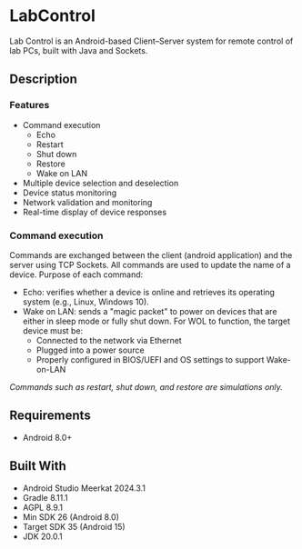 # LabControl
Lab Control is an Android-based Client–Server system for remote control of lab PCs, built with Java and Sockets. 

## Description

### Features
- Command execution 
  - Echo
  - Restart
  - Shut down
  - Restore
  - Wake on LAN
- Multiple device selection and deselection
- Device status monitoring
- Network validation and monitoring
- Real-time display of device responses

### Command execution
Commands are exchanged between the client (android application) and the server using TCP Sockets. All commands are used to update the name of a device.
Purpose of each command:
- Echo: verifies whether a device is online and retrieves its operating system (e.g., Linux, Windows 10).
- Wake on LAN: sends a "magic packet" to power on devices that are either in sleep mode or fully shut down. For WOL to function, the target device must be:
  - Connected to the network via Ethernet
  - Plugged into a power source
  - Properly configured in BIOS/UEFI and OS settings to support Wake-on-LAN


*Commands such as restart, shut down, and restore are simulations only.*

## Requirements
- Android 8.0+

## Built With
- Android Studio Meerkat 2024.3.1
- Gradle 8.11.1
- AGPL 8.9.1
- Min SDK 26 (Android 8.0)
- Target SDK 35 (Android 15)
- JDK 20.0.1
